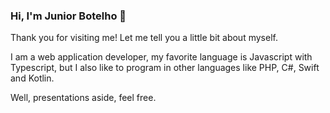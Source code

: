 ### Hi, I'm Junior Botelho :fox_face:

Thank you for visiting me! Let me tell you a little bit about myself.

I am a web application developer, my favorite language is Javascript with Typescript, but I also like to program in other languages like PHP, C#, Swift and Kotlin.

<!--
![Anurag's github stats](https://github-readme-stats.vercel.app/api?username=juniorbotelho&theme=radical&count_private=true&show_icons=true&icon_color=6e40c9&line_height=20)
[![Top Langs](https://github-readme-stats.vercel.app/api/top-langs/?username=juniorbotelho&theme=radical&layout=compact&show_icons=true&icon_color=6e40c9)](https://github.com/anuraghazra/github-readme-stats)
-->

<!--
My biggest time spent is programming, I don't like to take it just as work, because I have a lot of fun when I'm in front of the computer creating something and drinking a good cup of coffee.
-->

Well, presentations aside, feel free.
